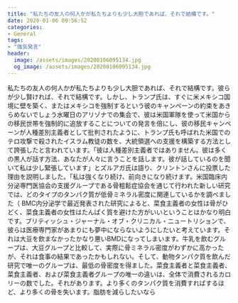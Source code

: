 ```yaml
---
title: "私たちの友人の何人かが私たちよりも少し大胆であれば、それで結構です。"
date: 2020-01-06 09:56:52
categories:
- General
tags:
- "強気発言"
header:
  image: /assets/images/20200106095134.jpg
  og_image: /assets/images/20200106095134.jpg
---
```


私たちの友人の何人かが私たちよりも少し大胆であれば、それで結構です。彼らが少し賢ければ、それで結構です。しかし、トランプ氏は、すぐに米メキシコ国境に壁を築く、またはメキシコを強制するという彼のキャンペーンの約束をあきらめないでしょう水曜日のアリゾナでの集会で、彼は米国軍隊を使って米国からの移民世帯を強制的に追放することについての発言を倍にし、彼の移民キャンペーンが人種差別主義者として批判されたように、トランプ氏も呼ばれた米国でのテロ攻撃で殺されたイスラム教徒の数を、大統領選への支援を構築する方法として誇張したと言われています。「彼は人種差別主義者ではありません。彼は多くの黒人が話す方法、あなたが人々に言うことを話します。彼が話しているのを聞いて私は少し緊張しています」とズルアガ氏は語り、クリントンさんに投票した理由を説明しました。「私は強くなり続け、前向きになり続けます。米国臨床内分泌専門医協会の支援グループである骨粗鬆症協会を通じて行われた新しい研究では、どのタイプのタンパク質が低骨ミネラル密度に関連しているかを調べました（ BMC内分泌学で最近発表された研究によると、菜食主義者の女性は骨がひどく、菜食主義者の女性はたんぱく質を避けた方がいいということはかなり明白です。ブリティッシュ・ジャーナル・オブ・クリニカル・ニュートリションで、彼らは医療専門家があまりにも夢中にならないようにしたいと考えています。それは大豆を飲まなかったかなり悪いBMDになってしまいます。牛乳を飲むグループは、大豆グループと比較して、実際に骨ミネラル密度がわずかに高かったが、それは食事の結果であったかもしれない。そして、動物タンパク質を飲んだ研究で唯一のグループは、最低の骨密度を得ました。菜食主義者と菜食主義者、菜食主義者、および菜食主義者グループの唯一の違いは、全体で消費されるカロリーの数でした。それがあります。より多くのタンパク質を消費すればするほど、より多くの骨を失います。脂肪を減らしたいなら
